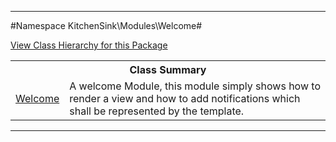 

- - -

#Namespace KitchenSink\Modules\Welcome#

<div><a href='https://github.com/JeyDotC/Hirudo-docs/blob/master/KitchenSink/Modules/Welcome//package-tree.md'>View Class Hierarchy for this Package</a></div>

<table class="title">
<tr><th colspan="2" class="title">Class Summary</th></tr>
<tr><td class="name"><a href="https://github.com/JeyDotC/Hirudo-docs/blob/master/KitchenSink/Modules/Welcome/Welcome.md">Welcome</a></td><td class="description">A welcome Module, this module simply shows how to render a view
and how to add notifications which shall be represented by the template.</td></tr>
</table>

- - -

